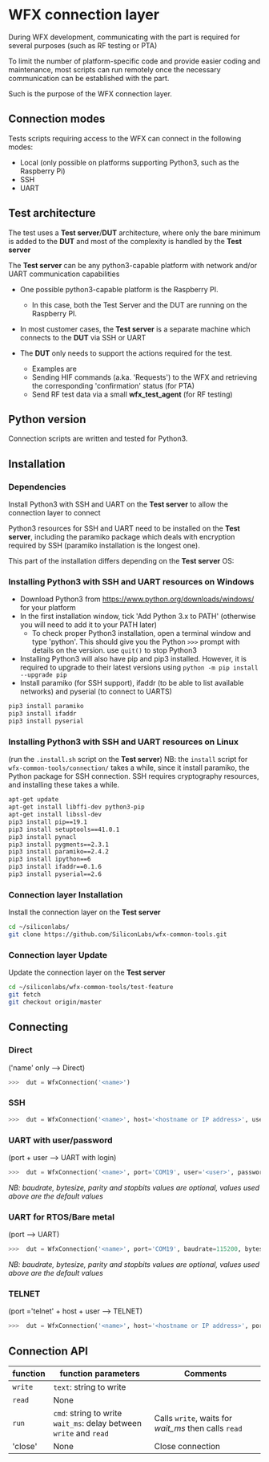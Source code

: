 # WFX connection layer

During WFX development, communicating with the part is required for several purposes (such as RF testing or PTA)

To limit the number of platform-specific code and provide easier coding and maintenance, most scripts can run
 remotely once the necessary communication can be established with the part.

Such is the purpose of the WFX connection layer.

## Connection modes

Tests scripts requiring access to the WFX can connect in the following modes:

* Local (only possible on platforms supporting Python3, such as the Raspberry Pi)
* SSH
* UART

## Test architecture

The test uses a **Test server**/**DUT** architecture, where only the bare minimum is added to the **DUT** and most of the complexity is handled by the **Test server**

The **Test server** can be any python3-capable platform with network and/or UART communication capabilities

* One possible python3-capable platform is the Raspberry PI.
  * In this case, both the Test Server and the DUT are running on the Raspberry PI.
* In most customer cases, the **Test server** is a separate machine which connects to the **DUT** via SSH or UART

* The **DUT** only needs to support the actions required for the test.
  * Examples are
  * Sending HIF commands (a.ka. 'Requests') to the WFX and retrieving the corresponding 'confirmation' status (for PTA)
  * Send RF test data via a small **wfx_test_agent** (for RF testing)

## Python version

Connection scripts are written and tested for Python3.

## Installation

### Dependencies

Install Python3 with SSH and UART on the **Test server** to allow the connection layer to connect

Python3 resources for SSH and UART need to be installed on the **Test server**, including the paramiko package which deals with encryption required by SSH (paramiko installation is the longest one).

This part of the installation differs depending on the **Test server** OS:
  
### Installing Python3 with SSH and UART resources on Windows

* Download Python3 from <https://www.python.org/downloads/windows/> for your platform
* In the first installation window, tick 'Add Python 3.x to PATH' (otherwise you will need to add it to your PATH later)
  * To check proper Python3 installation, open a terminal window and type 'python'. This should give you the Python `>>>` prompt
 with details on the version. use `quit()` to stop Python3
* Installing Python3 will also have pip and pip3 installed. However, it is required to upgrade to their latest versions using
 `python -m pip install --upgrade pip`
* Install paramiko (for SSH support), ifaddr (to be able to list available networks) and pyserial (to connect to UARTS) 

```bash
pip3 install paramiko
pip3 install ifaddr
pip3 install pyserial
````

### Installing Python3 with SSH and UART resources on Linux

(run the `.install.sh` script on the **Test server**)
NB: the `install` script for `wfx-common-tools/connection/` takes a while, since it install paramiko, the Python
package for SSH connection. SSH requires cryptography resources, and installing these takes a while.

```bash
apt-get update
apt-get install libffi-dev python3-pip
apt-get install libssl-dev
pip3 install pip==19.1
pip3 install setuptools==41.0.1
pip3 install pynacl
pip3 install pygments==2.3.1
pip3 install paramiko==2.4.2
pip3 install ipython==6
pip3 install ifaddr==0.1.6
pip3 install pyserial==2.6
```

### Connection layer Installation

Install the connection layer on the **Test server**

```bash
cd ~/siliconlabs/
git clone https://github.com/SiliconLabs/wfx-common-tools.git
```

### Connection layer Update

Update the connection layer on the **Test server**

```bash
cd ~/siliconlabs/wfx-common-tools/test-feature
git fetch
git checkout origin/master
```

## Connecting

### Direct

('name' only --> Direct)

```python
>>>  dut = WfxConnection('<name>')
```

### SSH

```python
>>>  dut = WfxConnection('<name>', host='<hostname or IP address>', user='<user>', password='<password>')
```

### UART with user/password

(port + user --> UART with login)

```python
>>>  dut = WfxConnection('<name>', port='COM19', user='<user>', password='<password>', baudrate=115200, bytesize=8, parity='N', stopbits=1)
```

_NB: baudrate, bytesize, parity and stopbits values are optional, values used above are the default values_

### UART for RTOS/Bare metal

(port --> UART)

```python
>>>  dut = WfxConnection('<name>', port='COM19', baudrate=115200, bytesize=8, parity='N', stopbits=1)
```

_NB: baudrate, bytesize, parity and stopbits values are optional, values used above are the default values_

### TELNET

(port ='telnet' + host + user --> TELNET)

```python
>>>  dut = WfxConnection('<name>', host='<hostname or IP address>', port='telnet', user='<user>', password='<password>')
```

## Connection API

| function      | function parameters               | Comments                          |
|---------------|-----------------------------------|-----------------------------------|
| `write`       |`text`: string to write            |                                   |
| `read`        |None                               |                                   |
| `run`         |`cmd`: string to write<br>`wait_ms`: delay between `write` and `read`  | Calls `write`, waits for *wait_ms* then calls `read` |
| 'close'       |None                               | Close connection                  |
